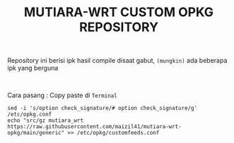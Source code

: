 <h1 align="center">
  MUTIARA-WRT CUSTOM OPKG REPOSITORY
</h1>

</br>

Repository ini berisi ipk hasil compile disaat gabut, `(mungkin)` ada beberapa ipk yang berguna

</br>

Cara pasang : Copy paste di `Terminal`

```
sed -i 's/option check_signature/# option check_signature/g' /etc/opkg.conf
echo "src/gz mutiara_wrt https://raw.githubusercontent.com/maizil41/mutiara-wrt-opkg/main/generic" >> /etc/opkg/customfeeds.conf
```
